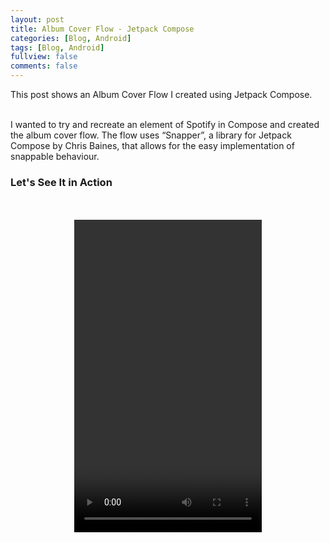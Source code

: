 ```yaml
---
layout: post
title: Album Cover Flow - Jetpack Compose
categories: [Blog, Android]
tags: [Blog, Android]
fullview: false
comments: false
---
```

This post shows an Album Cover Flow I created using Jetpack Compose. 
<br>
<br>


I wanted to try and recreate an element of Spotify in Compose and created the album cover flow. The flow uses “Snapper”, a library for Jetpack Compose by Chris Baines, that allows for the easy implementation of snappable behaviour.
<br>
<h3>Let's See It in Action</h3> 
<br>
<br>
<video style="display:block; margin: 0 auto;" controls="controls" autoplay = "autoplay" loop="loop" width="300" height="500">
  <source src="/assets/media/ac.mp4" type="video/mp4">
Your browser does not support the video tag.
</video>